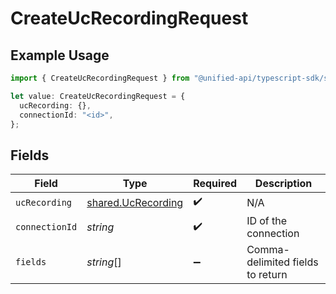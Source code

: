 # CreateUcRecordingRequest

## Example Usage

```typescript
import { CreateUcRecordingRequest } from "@unified-api/typescript-sdk/sdk/models/operations";

let value: CreateUcRecordingRequest = {
  ucRecording: {},
  connectionId: "<id>",
};
```

## Fields

| Field                                                           | Type                                                            | Required                                                        | Description                                                     |
| --------------------------------------------------------------- | --------------------------------------------------------------- | --------------------------------------------------------------- | --------------------------------------------------------------- |
| `ucRecording`                                                   | [shared.UcRecording](../../../sdk/models/shared/ucrecording.md) | :heavy_check_mark:                                              | N/A                                                             |
| `connectionId`                                                  | *string*                                                        | :heavy_check_mark:                                              | ID of the connection                                            |
| `fields`                                                        | *string*[]                                                      | :heavy_minus_sign:                                              | Comma-delimited fields to return                                |